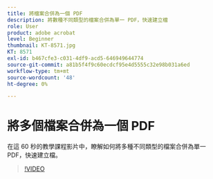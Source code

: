 ```yaml
---
title: 將檔案合併為一個 PDF
description: 將數種不同類型的檔案合併為單一 PDF，快速建立檔
role: User
product: adobe acrobat
level: Beginner
thumbnail: KT-8571.jpg
KT: 8571
exl-id: b467cfe3-c031-4df9-acd5-646949644774
source-git-commit: a81b5f4f9c60ecdcf95e4d5555c32e98b031a6ed
workflow-type: tm+mt
source-wordcount: '48'
ht-degree: 0%

---
```


# 將多個檔案合併為一個 PDF

在這 60 秒的教學課程影片中，瞭解如何將多種不同類型的檔案合併為單一 PDF，快速建立檔。

>[!VIDEO](https://video.tv.adobe.com/v/336361?hidetitle=true)
